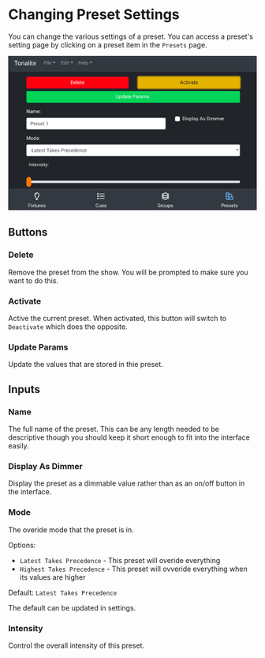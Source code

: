 # Changing Preset Settings

You can change the various settings of a preset.
You can access a preset's setting page by clicking on a preset item in the `Presets` page.

![Preset settings page](../images/preset_settings.png)

## Buttons

### Delete

Remove the preset from the show. You will be prompted to make sure you want to do this.

### Activate

Active the current preset. When activated, this button will switch to `Deactivate` which does the opposite.


### Update Params

Update the values that are stored in thie preset.

## Inputs

### Name

The full name of the preset. This can be any length needed to be descriptive though you should keep it short enough to fit into the interface easily.

### Display As Dimmer

Display the preset as a dimmable value rather than as an on/off button in the interface.

### Mode

The overide mode that the preset is in.

Options:

- `Latest Takes Precedence` - This preset will overide everything
- `Highest Takes Precedence` - This preset will ovveride everything when its values are higher

Default: `Latest Takes Precedence`

The default can be updated in settings.

### Intensity

Control the overall intensity of this preset.